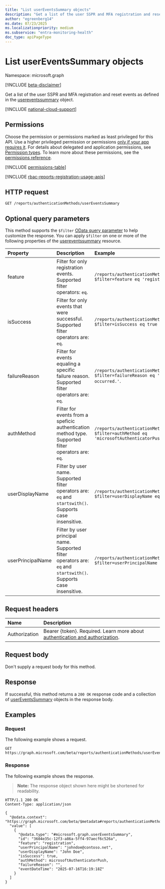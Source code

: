 ```yaml
---
title: "List userEventsSummary objects"
description: "Get a list of the user SSPR and MFA registration and reset events as defined in the usereventssummary object."
author: "egreenberg14"
ms.date: 07/23/2025
ms.localizationpriority: medium
ms.subservice: "entra-monitoring-health"
doc_type: apiPageType
---
```


# List userEventsSummary objects

Namespace: microsoft.graph

[!INCLUDE [beta-disclaimer](../../includes/beta-disclaimer.md)]

Get a list of the user SSPR and MFA registration and reset events as defined in the [usereventssummary](../resources/usereventssummary.md) object.

[!INCLUDE [national-cloud-support](../../includes/all-clouds.md)]

## Permissions

Choose the permission or permissions marked as least privileged for this API. Use a higher privileged permission or permissions [only if your app requires it](/graph/permissions-overview#best-practices-for-using-microsoft-graph-permissions). For details about delegated and application permissions, see [Permission types](/graph/permissions-overview#permission-types). To learn more about these permissions, see the [permissions reference](/graph/permissions-reference).

<!-- {
  "blockType": "permissions",
  "name": "authenticationmethodsroot-list-usereventssummary-permissions"
}
-->
[!INCLUDE [permissions-table](../includes/permissions/authenticationmethodsroot-list-usereventssummary-permissions.md)]


[!INCLUDE [rbac-reports-registration-usage-apis](../includes/rbac-for-apis/rbac-reports-registration-usage-apis.md)]

## HTTP request

<!-- {
  "blockType": "ignored"
}
-->
``` http
GET /reports/authenticationMethods/userEventsSummary
```

## Optional query parameters

This method supports the `$filter` [OData query parameter](/graph/query-parameters) to help customize the response. You can apply `$filter` on one or more of the following properties of the [usereventssummary](../resources/usereventssummary.md) resource.

| Property          | Description                                                                                                                     | Example                                                                   |
|:------------------|:--------------------------------------------------------------------------------------------------------------------------------|:--------------------------------------------------------------------------|
| feature      | Filter for only registration events. Supported filter operators: `eq`.| `/reports/authenticationMethods/userEventsSummary?$filter=feature eq 'registration'`           |
| isSuccess   | Filter for only events that were successful. Supported filter operators are: `eq`.                                              | `/reports/authenticationMethods/userEventsSummary?$filter=isSuccess eq true`        |
| failureReason     | Filter for events equaling a specific failure reason. Supported filter operators are: `eq`.                                          | `/reports/authenticationMethods/userEventsSummary?$filter=failureReason eq 'A system error has occurred.'`.         |
| authMethod  | Filter for events from a speficic authentication method type. Supported filter operators are: `eq`.              | `/reports/authenticationMethods/userEventsSummary?$filter=authMethod eq 'microsoftAuthenticatorPush'`       |
| userDisplayName   | Filter by user name. Supported filter operators are: `eq` and `startswith()`. Supports case insensitive.                        | `/reports/authenticationMethods/userEventsSummary?$filter=userDisplayName eq 'Contoso'`   |
| userPrincipalName | Filter by user principal name. Supported filter operators are: `eq` and `startswith()`. Supports case insensitive.              | `/reports/authenticationMethods/userEventsSummary?$filter=userPrincipalName eq 'Contoso'` |

## Request headers

|Name|Description|
|:---|:---|
|Authorization|Bearer {token}. Required. Learn more about [authentication and authorization](/graph/auth/auth-concepts).|

## Request body

Don't supply a request body for this method.

## Response

If successful, this method returns a `200 OK` response code and a collection of [userEventsSummary](../resources/usereventssummary.md) objects in the response body.

## Examples

### Request

The following example shows a request.
<!-- {
  "blockType": "request",
  "name": "list_usereventssummary"
}
-->
``` http
GET https://graph.microsoft.com/beta/reports/authenticationMethods/userEventsSummary
```


### Response

The following example shows the response.
>**Note:** The response object shown here might be shortened for readability.
<!-- {
  "blockType": "response",
  "truncated": true,
  "@odata.type": "microsoft.graph.userEventsSummary"
}
-->
``` http
HTTP/1.1 200 OK
Content-Type: application/json

{
  "@odata.context": "https://graph.microsoft.com/beta/$metadata#reports/authenticationMethods/userEventsSummary",  
  "value": [
    {
      "@odata.type": "#microsoft.graph.userEventsSummary",
      "id": "3604e35c-12f3-a86a-5ff4-97aecf6c526a",
      "feature": "registration",
      "userPrincipalName": "johndoe@contoso.net",
      "userDisplayName": "John Doe",
      "isSuccess": true,
      "authMethod": microsoftAuthenticatorPush,
      "failureReason": "",
      "eventDateTime": "2025-07-16T16:19:18Z"
    }
  ]
}
```

